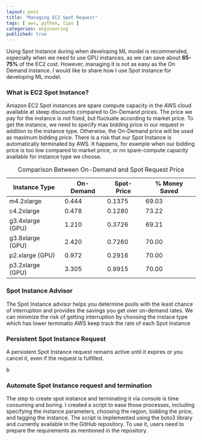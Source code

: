```yaml
---
layout: post
title: "Managing EC2 Spot Request"
tags: [ aws, python, tips ]
categories: engineering
published: true
---
```


Using Spot Instance during when developing ML model is recommended, especially when we need to use GPU instances, as we can save about **65-75%** of the EC2 cost. However, managing it is not as easy as the On Demand instance. I would like to share how I use Spot Instance for developing ML model. 

<!--more-->
### What is EC2 Spot Instance?
Amazon EC2 Spot instances are spare compute capacity in the AWS cloud available at steep discounts compared to On-Demand prices.
The price we pay for the instance is not fixed, but fluctuate according to market price.
To get the instance, we need to specify max bidding price in our request in addition to the instance type. Otherwise, the On-Demand price will be used as maximum bidding price.
There is a risk that our Spot Instance is automatically terminated by AWS. It happens, for example when our bidding price is too low compared to market price, or no spare-compute capacity available for instance type we choose. 
<table>
<caption>Comparison Between On-Demand and Spot Request Price</caption>

<thead>
<tr>
<th>Instance Type</th>
<th>On-Demand</th>
<th>Spot-Price</th>
<th>% Money Saved</th>
</tr>
</thead>
<tbody>
<tr>
<td>m4.2xlarge</td>
<td>0.444</td>
<td>0.1375</td>
<td>69.03</td>
</tr>
<tr>
<td>c4.2xlarge</td>
<td>0.478</td>
<td>0.1280</td>
<td>73.22</td>
</tr>
<tr>
<td>g3.4xlarge (GPU)</td>
<td>1.210</td>
<td>0.3726</td>
<td>69.21</td>
</tr>
<tr>
<td>g3.8xlarge (GPU)</td>
<td>2.420</td>
<td>0.7260</td>
<td>70.00</td>
</tr>
<tr>
<td>p2.xlarge (GPU)</td>
<td>0.972</td>
<td>0.2916</td>
<td>70.00</td>
</tr>
<tr>
<td>p3.2xlarge (GPU)</td>
<td>3.305</td>
<td>0.9915</td>
<td>70.00</td>
</tr>
</tbody>
</table>  

### Spot Instance Advisor
The Spot Instance advisor helps you determine pools with the least chance of interruption and provides the savings you get over on-demand rates.
We can minimize the risk of getting interruption by choosing the instace type which has lower terminatio 
AWS keep track the rate of each Spot Instance

### Persistent Spot Instance Request
A persistent Spot Instance request remains active until it expires or you cancel it, even if the request is fulfilled.

b

### Automate Spot Instance request and termination
The step to create spot instance and terminating it via console is time consuming and boring. I created a script to ease those processes, including specifying the instance parameters, choosing the region, bidding the price, and tagging the instance. The script is implemented using the boto3 library and currently available in the GitHub repository. To use it, users need to prepare the requirements as mentioned in the repository.